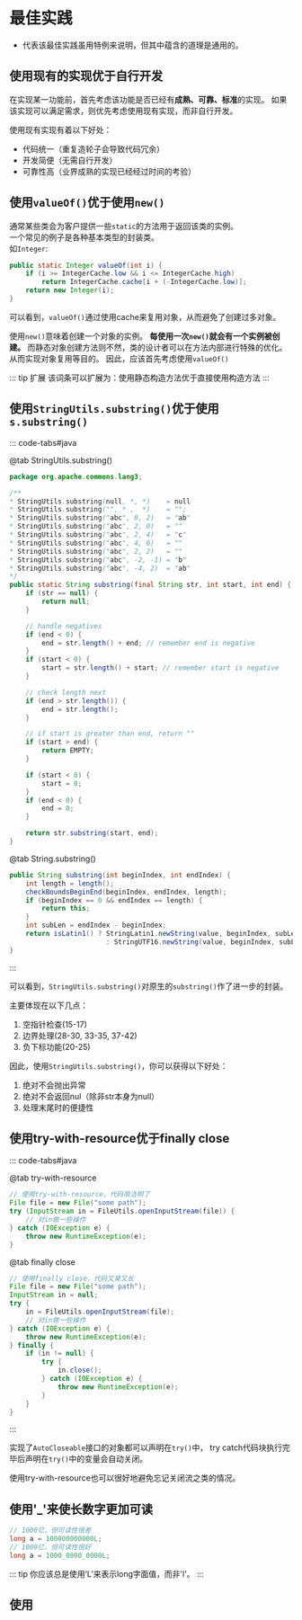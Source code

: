 # 最佳实践

- <Badge text="Common" type="tip" />
    代表该最佳实践虽用特例来说明，但其中蕴含的道理是通用的。

## 使用现有的实现优于自行开发

在实现某一功能前，首先考虑该功能是否已经有**成熟、可靠、标准**的实现。
如果该实现可以满足需求，则优先考虑使用现有实现，而非自行开发。

使用现有实现有着以下好处：

- 代码统一（重复造轮子会导致代码冗余）
- 开发简便（无需自行开发）
- 可靠性高（业界成熟的实现已经经过时间的考验）

## 使用`valueOf()`优于使用`new()` <Badge text="Common" type="tip" />

通常某些类会为客户提供一些`static`的方法用于返回该类的实例。  
一个常见的例子是各种基本类型的封装类。  
如`Integer`:

```java {2-3}
public static Integer valueOf(int i) {
    if (i >= IntegerCache.low && i <= IntegerCache.high)
        return IntegerCache.cache[i + (-IntegerCache.low)];
    return new Integer(i);
}
```

可以看到，`valueOf()`通过使用cache来复用对象，从而避免了创建过多对象。

使用`new()`意味着创建一个对象的实例。
**每使用一次`new()`就会有一个实例被创建。**
而静态对象创建方法则不然，类的设计者可以在方法内部进行特殊的优化。从而实现对象复用等目的。
因此，应该首先考虑使用`valueOf()`

::: tip 扩展
该词条可以扩展为：使用静态构造方法优于直接使用构造方法
:::

## 使用`StringUtils.substring()`优于使用`s.substring()` <Badge text="Common" type="tip" />

::: code-tabs#java

@tab StringUtils.substring()

```java
package org.apache.commons.lang3;

/**
* StringUtils.substring(null, *, *)    = null
* StringUtils.substring("", * ,  *)    = "";
* StringUtils.substring("abc", 0, 2)   = "ab"
* StringUtils.substring("abc", 2, 0)   = ""
* StringUtils.substring("abc", 2, 4)   = "c"
* StringUtils.substring("abc", 4, 6)   = ""
* StringUtils.substring("abc", 2, 2)   = ""
* StringUtils.substring("abc", -2, -1) = "b"
* StringUtils.substring("abc", -4, 2)  = "ab"
*/
public static String substring(final String str, int start, int end) {
    if (str == null) {
        return null;
    }

    // handle negatives
    if (end < 0) {
        end = str.length() + end; // remember end is negative
    }
    if (start < 0) {
        start = str.length() + start; // remember start is negative
    }

    // check length next
    if (end > str.length()) {
        end = str.length();
    }

    // if start is greater than end, return ""
    if (start > end) {
        return EMPTY;
    }

    if (start < 0) {
        start = 0;
    }
    if (end < 0) {
        end = 0;
    }

    return str.substring(start, end);
}
```

@tab String.substring()

```java
public String substring(int beginIndex, int endIndex) {
    int length = length();
    checkBoundsBeginEnd(beginIndex, endIndex, length);
    if (beginIndex == 0 && endIndex == length) {
        return this;
    }
    int subLen = endIndex - beginIndex;
    return isLatin1() ? StringLatin1.newString(value, beginIndex, subLen)
                        : StringUTF16.newString(value, beginIndex, subLen);
}
```

:::

可以看到，`StringUtils.substring()`对原生的`substring()`作了进一步的封装。

主要体现在以下几点：

1. 空指针检查(15-17)
2. 边界处理(28-30, 33-35, 37-42)
3. 负下标功能(20-25)

因此，使用`StringUtils.substring()`，你可以获得以下好处：

1. 绝对不会抛出异常
2. 绝对不会返回nul（除非str本身为null）
3. 处理末尾时的便捷性

## 使用try-with-resource优于finally close

::: code-tabs#java

@tab try-with-resource

```java
// 使用try-with-resource，代码简洁明了
File file = new File("some path");
try (InputStream in = FileUtils.openInputStream(file)) {
    // 对in做一些操作
} catch (IOException e) {
    throw new RuntimeException(e);
}
```

@tab finally close

```java
// 使用finally close，代码又臭又长
File file = new File("some path");
InputStream in = null;
try {
    in = FileUtils.openInputStream(file);
    // 对in做一些操作
} catch (IOException e) {
    throw new RuntimeException(e);
} finally {
    if (in != null) {
        try {
            in.close();
        } catch (IOException e) {
            throw new RuntimeException(e);
        }
    }
}
```

:::

实现了`AutoCloseable`接口的对象都可以声明在`try()`中，
try catch代码块执行完毕后声明在`try()`中的变量会自动关闭。

使用try-with-resource也可以很好地避免忘记关闭流之类的情况。

## 使用'_'来使长数字更加可读

```java
// 1000亿，但可读性很差
long a = 100000000000L;
// 1000亿，但可读性很好
long a = 1000_0000_0000L;
```

::: tip
你应该总是使用‘L’来表示long字面值，而非'l'。
:::

## 使用